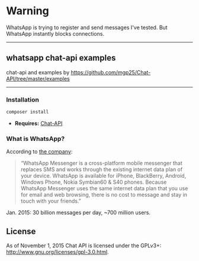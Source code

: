 # Warning
WhatsApp is trying to register and send messages I've tested. But WhatsApp instantly blocks connections.

----------
## whatsapp chat-api examples

chat-api and examples by https://github.com/mgp25/Chat-API/tree/master/examples

----------
### Installation

```sh
composer install
```

- **Requires:** [Chat-API](https://github.com/mgp25/Chat-API)


### What is WhatsApp?
According to [the company](http://www.whatsapp.com/):

> “WhatsApp Messenger is a cross-platform mobile messenger that replaces SMS and works through the existing internet data plan of your device. WhatsApp is available for iPhone, BlackBerry, Android, Windows Phone, Nokia Symbian60 & S40 phones. Because WhatsApp Messenger uses the same internet data plan that you use for email and web browsing, there is no cost to message and stay in touch with your friends.”

Jan. 2015: 30 billion messages per day, ~700 million users.

## License

As of November 1, 2015 Chat API is licensed under the GPLv3+: http://www.gnu.org/licenses/gpl-3.0.html.
